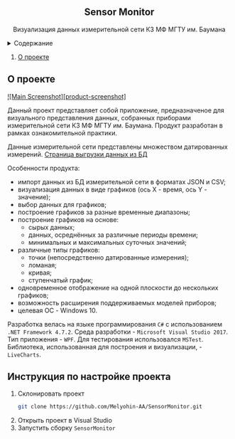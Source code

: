 <div id="top"></div>


<br />
<div align="center">
  <h2 align="center">Sensor Monitor</h2>
  <p align="center">Визуализация данных измерительной сети К3 МФ МГТУ им. Баумана</p>
</div>


<details>
  <summary>Содержание</summary>
  <ol>
    <li>
      <a href="#о-проекте">О проекте</a>
    </li>
    <li>
      <a href="#getting-started">Getting Started</a>
      <ul>
        <li><a href="#prerequisites">Prerequisites</a></li>
        <li><a href="#installation">Installation</a></li>
      </ul>
    </li>
    <li><a href="#usage">Usage</a></li>
  </ol>
</details>

1. [О проекте](#о-проекте)


## О проекте

[![Main Screenshot][product-screenshot]](https://drive.google.com/file/d/1GW9tw3S38J8hnETgJp3o5rTpM5npRciO/view?usp=sharing)

Данный проект представляет собой приложение, предназначеное для визуального представления данных, собранных приборами измерительной сети К3 МФ МГТУ им. Баумана. Продукт разработан в рамках ознакомительной практики.

Данные измерительной сети представлены множеством датированных измерений.
[Страница выгрузки данных из БД](http://dbrobo.mgul.ac.ru/mainexport.html)

Особенности продукта:
* импорт данных из БД измерительной сети в форматах JSON и CSV;
* визуализация данных в виде графиков (ось X - время, ось Y - значение);
* выбор данных для графиков;
* построение графиков за разные временные диапазоны;
* построение графиков на основе:
  * сырых данных;
  * данных, осреднённых за различные периоды времени;
  * минимальных и максимальных суточных значений;
* различные типы графиков:
  * точки (непосредственно датированные измерения);
  * ломаная;
  * кривая;
  * ступенчатый график;
* одновременное отображение на одной плоскости до нескольких графиков;
* возможность расширения поддерживаемых моделей приборов;
* целевая ОС - Windows 10.

Разработка велась на языке программирования `C#` с использованием `.NET Framework 4.7.2`. Среда разработки - `Microsoft Visual Studio 2017`. Тип приложения - `WPF`. Для тестирования использовался `MSTest`. Библиотека, использованная для построения и визуализации, - `LiveCharts`.


## Инструкция по настройке проекта

1. Склонировать проект
   ```sh
   git clone https://github.com/Melyohin-AA/SensorMonitor.git
   ```
2. Открыть проект в Visual Studio
3. Запустить сборку `SensorMonitor`
